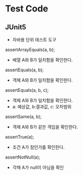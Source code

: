 # Test Code

## JUnit5
- 자바용 단위 테스트 도구

assertArrayEquals(a, b); 
 - 배열 A와 B가 일치함을 확인한다.

assertEquals(a, b);
 - 객체 A와 B가 일치함을 확인한다.

assertEquals(a, b, c);
 - 객체 A와 B가 일치함을 확인한다.
 - a: 예상값, b:결과값, c: 오차범위

assertSame(a, b); 
 - 객체 A와 B가 같은 객임을 확인한다.

assertTrue(a);
 - 조건 A가 참인가를 확인한다.

assertNotNull(a); 
 - 갹채 A가 null이 아님을 확인